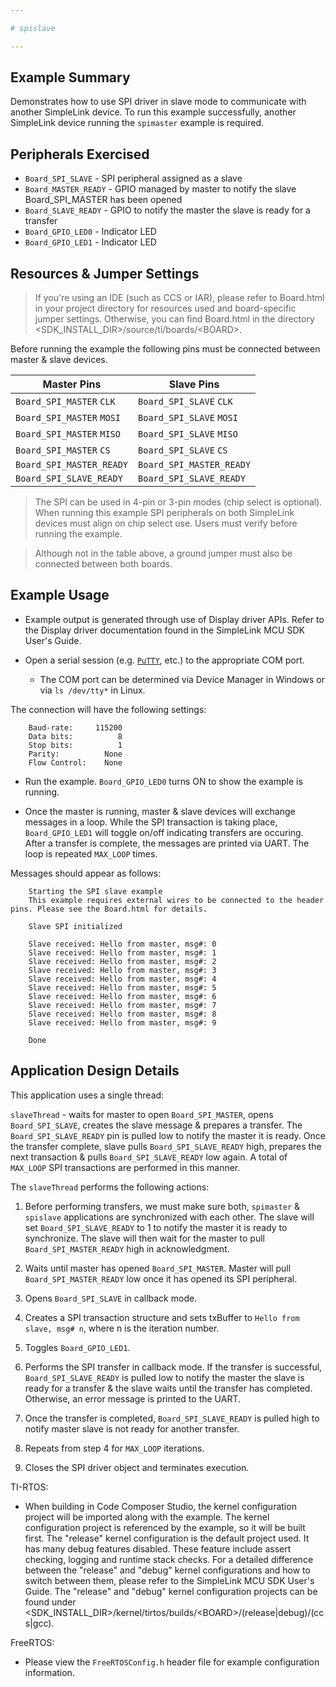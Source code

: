 ```yaml
---

# spislave

---
```


## Example Summary

Demonstrates how to use SPI driver in slave mode to communicate with another
SimpleLink device.  To run this example successfully, another SimpleLink
device running the `spimaster` example is required.

## Peripherals Exercised

* `Board_SPI_SLAVE` - SPI peripheral assigned as a slave
* `Board_MASTER_READY` - GPIO managed by master to notify the slave
Board_SPI_MASTER has been opened
* `Board_SLAVE_READY` - GPIO to notify the master the slave is ready for a
transfer
* `Board_GPIO_LED0` - Indicator LED
* `Board_GPIO_LED1` - Indicator LED

## Resources & Jumper Settings

> If you're using an IDE (such as CCS or IAR), please refer to Board.html in
your project directory for resources used and board-specific jumper settings.
Otherwise, you can find Board.html in the directory
&lt;SDK_INSTALL_DIR&gt;/source/ti/boards/&lt;BOARD&gt;.

Before running the example the following pins must be connected between master
& slave devices.

  |Master Pins              |Slave Pins              |
  |-------------------------|------------------------|
  |`Board_SPI_MASTER` `CLK` |`Board_SPI_SLAVE` `CLK` |
  |`Board_SPI_MASTER` `MOSI`|`Board_SPI_SLAVE` `MOSI`|
  |`Board_SPI_MASTER` `MISO`|`Board_SPI_SLAVE` `MISO`|
  |`Board_SPI_MASTER` `CS`  |`Board_SPI_SLAVE` `CS`  |
  |`Board_SPI_MASTER_READY` |`Board_SPI_MASTER_READY`|
  |`Board_SPI_SLAVE_READY`  |`Board_SPI_SLAVE_READY` |

> The SPI can be used in 4-pin or 3-pin modes (chip select is optional).  When
running this example SPI peripherals on both SimpleLink devices must align on
chip select use.  Users must verify before running the example.

> Although not in the table above, a ground jumper must also be connected
between both boards.

## Example Usage

* Example output is generated through use of Display driver APIs. Refer to the
Display driver documentation found in the SimpleLink MCU SDK User's Guide.

* Open a serial session (e.g. [`PuTTY`](http://www.putty.org/ "PuTTY's
Homepage"), etc.) to the appropriate COM port.
    * The COM port can be determined via Device Manager in Windows or via
`ls /dev/tty*` in Linux.

The connection will have the following settings:
```
    Baud-rate:     115200
    Data bits:          8
    Stop bits:          1
    Parity:          None
    Flow Control:    None
```

* Run the example. `Board_GPIO_LED0` turns ON to show the example is running.

* Once the master is running, master & slave devices will exchange messages in
a loop.  While the SPI transaction is taking place, `Board_GPIO_LED1` will
toggle on/off indicating transfers are occuring.  After a transfer is complete,
the messages are printed via UART. The loop is repeated `MAX_LOOP` times.

Messages should appear as follows:
```
    Starting the SPI slave example
    This example requires external wires to be connected to the header pins. Please see the Board.html for details.

    Slave SPI initialized

    Slave received: Hello from master, msg#: 0
    Slave received: Hello from master, msg#: 1
    Slave received: Hello from master, msg#: 2
    Slave received: Hello from master, msg#: 3
    Slave received: Hello from master, msg#: 4
    Slave received: Hello from master, msg#: 5
    Slave received: Hello from master, msg#: 6
    Slave received: Hello from master, msg#: 7
    Slave received: Hello from master, msg#: 8
    Slave received: Hello from master, msg#: 9

    Done
```

## Application Design Details

This application uses a single thread:

`slaveThread` - waits for master to open `Board_SPI_MASTER`, opens
`Board_SPI_SLAVE`, creates the slave message & prepares a transfer.  The
`Board_SPI_SLAVE_READY` pin is pulled low to notify the master it is ready.
Once the transfer complete, slave pulls `Board_SPI_SLAVE_READY` high, prepares
the next transaction & pulls `Board_SPI_SLAVE_READY` low again.  A total of
`MAX_LOOP` SPI transactions are performed in this manner.

The `slaveThread` performs the following actions:

1.  Before performing transfers, we must make sure both, `spimaster` &
`spislave` applications are synchronized with each other.  The slave will set
`Board_SPI_SLAVE_READY` to 1 to notify the master it is ready to synchronize.
The slave will then wait for the master to pull `Board_SPI_MASTER_READY` high in
acknowledgment.

2.  Waits until master has opened `Board_SPI_MASTER`.  Master will pull
`Board_SPI_MASTER_READY` low once it has opened its SPI peripheral.

3.  Opens `Board_SPI_SLAVE` in callback mode.

4. Creates a SPI transaction structure and sets txBuffer to `Hello from
slave, msg# n`, where n is the iteration number.

5. Toggles `Board_GPIO_LED1`.

6.  Performs the SPI transfer in callback mode.  If the transfer is successful,
`Board_SPI_SLAVE_READY` is pulled low to notify the master the slave is ready
for a transfer & the slave waits until the transfer has completed.  Otherwise, an
error message is printed to the UART.

7.  Once the transfer is completed, `Board_SPI_SLAVE_READY` is pulled high to
notify master slave is not ready for another transfer.

8. Repeats from step 4 for `MAX_LOOP` iterations.

9. Closes the SPI driver object and terminates execution.

TI-RTOS:

* When building in Code Composer Studio, the kernel configuration project will
be imported along with the example. The kernel configuration project is
referenced by the example, so it will be built first. The "release" kernel
configuration is the default project used. It has many debug features disabled.
These feature include assert checking, logging and runtime stack checks. For a
detailed difference between the "release" and "debug" kernel configurations and
how to switch between them, please refer to the SimpleLink MCU SDK User's
Guide. The "release" and "debug" kernel configuration projects can be found
under &lt;SDK_INSTALL_DIR&gt;/kernel/tirtos/builds/&lt;BOARD&gt;/(release|debug)/(ccs|gcc).

FreeRTOS:

* Please view the `FreeRTOSConfig.h` header file for example configuration
information.
